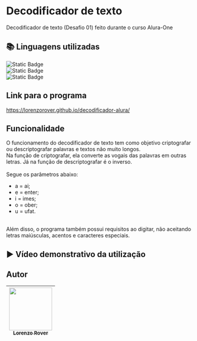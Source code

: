 # Decodificador de texto
Decodificador de texto (Desafio 01) feito durante o curso Alura-One

## 📚 Linguagens utilizadas

<img alt="Static Badge" src="https://img.shields.io/badge/JavaScript-color?color=%23F5EF01"> <br>
<img alt="Static Badge" src="https://img.shields.io/badge/Html-color?color=%23F57301"> <br>
<img alt="Static Badge" src="https://img.shields.io/badge/CSS-color?color=%23252CF5">

## Link para o programa
https://lorenzorover.github.io/decodificador-alura/

## Funcionalidade
O funcionamento do decodificador de texto tem como objetivo criptografar ou descriptografar palavras e textos não muito longos.<br>
Na função de criptografar, ela converte as vogais das palavras em outras letras. Já na função de descriptografar é o inverso.<br><br>
Segue os parâmetros abaixo:<br>
- a = ai;
- e = enter;
- i = imes;
- o = ober;
- u = ufat.
<br>
Além disso, o programa também possui requisitos ao digitar, não aceitando letras maiúsculas, acentos e caracteres especiais.

## ▶️ Vídeo demonstrativo da utilização

## Autor
| [<img loading="lazy" src="https://avatars.githubusercontent.com/u/168394448?v=4" width=115><br><sub>Lorenzo Rover</sub>](https://github.com/lorenzorover) |
| :---: |
